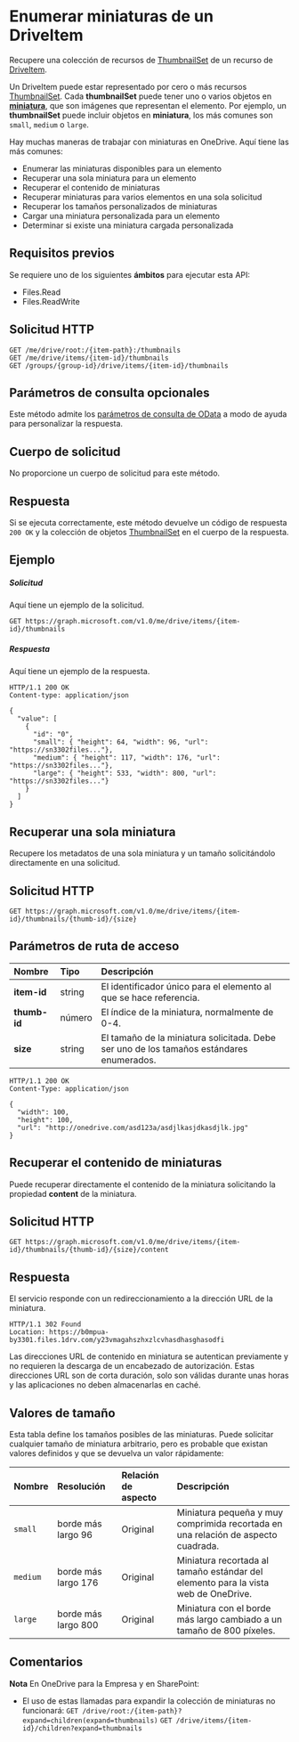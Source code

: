 # <a name="list-thumbnails-for-a-driveitem"></a>Enumerar miniaturas de un DriveItem

Recupere una colección de recursos de [ThumbnailSet](../resources/thumbnailset.md) de un recurso de [DriveItem](../resources/driveitem.md).

Un DriveItem puede estar representado por cero o más recursos [ThumbnailSet](../resources/thumbnailset.md). Cada **thumbnailSet** puede tener uno o varios objetos en [**miniatura**](../resources/thumbnail.md), que son imágenes que representan el elemento. Por ejemplo, un **thumbnailSet** puede incluir objetos en **miniatura**, los más comunes son `small`, `medium` o `large`.

Hay muchas maneras de trabajar con miniaturas en OneDrive. Aquí tiene las más comunes:

* Enumerar las miniaturas disponibles para un elemento
* Recuperar una sola miniatura para un elemento
* Recuperar el contenido de miniaturas
* Recuperar miniaturas para varios elementos en una sola solicitud
* Recuperar los tamaños personalizados de miniaturas
* Cargar una miniatura personalizada para un elemento 
* Determinar si existe una miniatura cargada personalizada


## <a name="prerequisites"></a>Requisitos previos
Se requiere uno de los siguientes **ámbitos** para ejecutar esta API:

  * Files.Read
  * Files.ReadWrite


## <a name="http-request"></a>Solicitud HTTP

<!-- { "blockType": "ignored" } -->
```http
GET /me/drive/root:/{item-path}:/thumbnails
GET /me/drive/items/{item-id}/thumbnails
GET /groups/{group-id}/drive/items/{item-id}/thumbnails
```

## <a name="optional-query-parameters"></a>Parámetros de consulta opcionales
Este método admite los [parámetros de consulta de OData](http://developer.microsoft.com/en-us/graph/docs/overview/query_parameters) a modo de ayuda para personalizar la respuesta.

## <a name="request-body"></a>Cuerpo de solicitud
No proporcione un cuerpo de solicitud para este método.

## <a name="response"></a>Respuesta
Si se ejecuta correctamente, este método devuelve un código de respuesta `200 OK` y la colección de objetos [ThumbnailSet](../resources/thumbnailset.md) en el cuerpo de la respuesta.

## <a name="example"></a>Ejemplo

##### <a name="request"></a>Solicitud

Aquí tiene un ejemplo de la solicitud.

<!-- {
  "blockType": "request",
  "name": "get_thumbnails"
}-->
```http
GET https://graph.microsoft.com/v1.0/me/drive/items/{item-id}/thumbnails
```


##### <a name="response"></a>Respuesta
Aquí tiene un ejemplo de la respuesta.

<!-- {
  "blockType": "response",
  "truncated": false,
  "@odata.type": "microsoft.graph.thumbnailSet",
  "isCollection": true
} -->
```http
HTTP/1.1 200 OK
Content-type: application/json

{
  "value": [
    {
      "id": "0",
      "small": { "height": 64, "width": 96, "url": "https://sn3302files..."},
      "medium": { "height": 117, "width": 176, "url": "https://sn3302files..."},
      "large": { "height": 533, "width": 800, "url": "https://sn3302files..."}
    }
  ]
}
```

## <a name="retrieve-a-single-thumbnail"></a>Recuperar una sola miniatura

Recupere los metadatos de una sola miniatura y un tamaño solicitándolo directamente en una solicitud.

## <a name="http-request"></a>Solicitud HTTP

<!-- { "blockType": "request", "name": "get-one-thumbnail" } -->
```http
GET https://graph.microsoft.com/v1.0/me/drive/items/{item-id}/thumbnails/{thumb-id}/{size}
```

## <a name="path-parameters"></a>Parámetros de ruta de acceso

| Nombre         | Tipo   | Descripción                                                                         |
|:-------------|:-------|:------------------------------------------------------------------------------------|
| **item-id**  | string | El identificador único para el elemento al que se hace referencia.                                      |
| **thumb-id** | número | El índice de la miniatura, normalmente de 0-4.                                            |
| **size**     | string | El tamaño de la miniatura solicitada. Debe ser uno de los tamaños estándares enumerados. |


<!-- { "blockType": "response", "@odata.type": "microsoft.graph.thumbnail" } -->
```http
HTTP/1.1 200 OK
Content-Type: application/json

{
  "width": 100,
  "height": 100,
  "url": "http://onedrive.com/asd123a/asdjlkasjdkasdjlk.jpg"
}
```

## <a name="retrieve-thumbnail-content"></a>Recuperar el contenido de miniaturas

Puede recuperar directamente el contenido de la miniatura solicitando la propiedad **content** de la miniatura.

## <a name="http-request"></a>Solicitud HTTP

<!-- { "blockType": "request", "name":"get-thumbnail-content" } -->
```http
GET https://graph.microsoft.com/v1.0/me/drive/items/{item-id}/thumbnails/{thumb-id}/{size}/content
```

## <a name="response"></a>Respuesta

El servicio responde con un redireccionamiento a la dirección URL de la miniatura.

<!-- { "blockType": "response" } -->
```http
HTTP/1.1 302 Found
Location: https://b0mpua-by3301.files.1drv.com/y23vmagahszhxzlcvhasdhasghasodfi
```

Las direcciones URL de contenido en miniatura se autentican previamente y no requieren la descarga de un encabezado de autorización. Estas direcciones URL son de corta duración, solo son válidas durante unas horas y las aplicaciones no deben almacenarlas en caché.


## <a name="size-values"></a>Valores de tamaño

Esta tabla define los tamaños posibles de las miniaturas. Puede solicitar cualquier tamaño de miniatura arbitrario, pero es probable que existan valores definidos y que se devuelva un valor rápidamente:

| Nombre           | Resolución  | Relación de aspecto | Descripción                                                          |
|:---------------|:------------|:-------------|:---------------------------------------------------------------------|
| `small`        | borde más largo 96  | Original     | Miniatura pequeña y muy comprimida recortada en una relación de aspecto cuadrada. |
| `medium`       | borde más largo 176 | Original     | Miniatura recortada al tamaño estándar del elemento para la vista web de OneDrive.         |
| `large`        | borde más largo 800 | Original     | Miniatura con el borde más largo cambiado a un tamaño de 800 píxeles.               |

## <a name="remarks"></a>Comentarios

**Nota** En OneDrive para la Empresa y en SharePoint:

* El uso de estas llamadas para expandir la colección de miniaturas no funcionará: `GET /drive/root:/{item-path}?expand=children(expand=thumbnails)`
  `GET /drive/items/{item-id}/children?expand=thumbnails`


<!-- uuid: 8fcb5dbc-d5aa-4681-8e31-b001d5168d79
2015-10-25 14:57:30 UTC -->
<!-- {
  "type": "#page.annotation",
  "description": "Get metadata and content for thumbnails of multiple sizes for OneDrive items.",
  "keywords": "thumbnail,content,download,sizes",
  "section": "documentation",
  "tocPath": "OneDrive/Item/List thumbnails"
} -->
